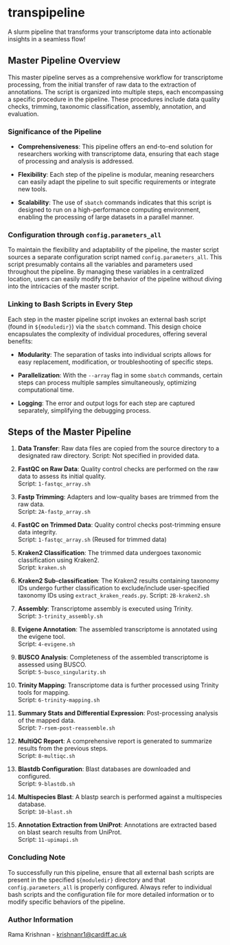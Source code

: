 # transpipeline
A slurm pipeline that transforms your transcriptome data into actionable insights in a seamless flow!

## Master Pipeline Overview

This master pipeline serves as a comprehensive workflow for transcriptome processing, from the initial transfer of raw data to the extraction of annotations. The script is organized into multiple steps, each encompassing a specific procedure in the pipeline. These procedures include data quality checks, trimming, taxonomic classification, assembly, annotation, and evaluation.

### Significance of the Pipeline

- **Comprehensiveness**: This pipeline offers an end-to-end solution for researchers working with transcriptome data, ensuring that each stage of processing and analysis is addressed.
  
- **Flexibility**: Each step of the pipeline is modular, meaning researchers can easily adapt the pipeline to suit specific requirements or integrate new tools.

- **Scalability**: The use of `sbatch` commands indicates that this script is designed to run on a high-performance computing environment, enabling the processing of large datasets in a parallel manner.

### Configuration through `config.parameters_all`

To maintain the flexibility and adaptability of the pipeline, the master script sources a separate configuration script named `config.parameters_all`. This script presumably contains all the variables and parameters used throughout the pipeline. By managing these variables in a centralized location, users can easily modify the behavior of the pipeline without diving into the intricacies of the master script.

### Linking to Bash Scripts in Every Step

Each step in the master pipeline script invokes an external bash script (found in `${moduledir}`) via the `sbatch` command. This design choice encapsulates the complexity of individual procedures, offering several benefits:

- **Modularity**: The separation of tasks into individual scripts allows for easy replacement, modification, or troubleshooting of specific steps.

- **Parallelization**: With the `--array` flag in some `sbatch` commands, certain steps can process multiple samples simultaneously, optimizing computational time.

- **Logging**: The error and output logs for each step are captured separately, simplifying the debugging process.

## Steps of the Master Pipeline

1. **Data Transfer**: Raw data files are copied from the source directory to a designated raw directory.
   Script: Not specified in provided data.

4. **FastQC on Raw Data**: Quality control checks are performed on the raw data to assess its initial quality.  
   Script: `1-fastqc_array.sh`

5. **Fastp Trimming**: Adapters and low-quality bases are trimmed from the raw data.  
   Script: `2A-fastp_array.sh`

6. **FastQC on Trimmed Data**: Quality control checks post-trimming ensure data integrity.  
   Script: `1-fastqc_array.sh` (Reused for trimmed data)

7. **Kraken2 Classification**: The trimmed data undergoes taxonomic classification using Kraken2.  
   Script: `kraken.sh`

8. **Kraken2 Sub-classification**: The Kraken2 results containing taxonomy IDs undergo further classification to exclude/include user-specified taxonomy IDs using `extract_kraken_reads.py`.
   Script: `2B-kraken2.sh` 

9. **Assembly**: Transcriptome assembly is executed using Trinity.  
   Script: `3-trinity_assembly.sh`

10. **Evigene Annotation**: The assembled transcriptome is annotated using the evigene tool.  
   Script: `4-evigene.sh`

11. **BUSCO Analysis**: Completeness of the assembled transcriptome is assessed using BUSCO.  
   Script: `5-busco_singularity.sh`

12. **Trinity Mapping**: Transcriptome data is further processed using Trinity tools for mapping.  
   Script: `6-trinity-mapping.sh`

13. **Summary Stats and Differential Expression**: Post-processing analysis of the mapped data.  
   Script: `7-rsem-post-reassemble.sh`

14. **MultiQC Report**: A comprehensive report is generated to summarize results from the previous steps.  
   Script: `8-multiqc.sh`

15. **Blastdb Configuration**: Blast databases are downloaded and configured.  
   Script: `9-blastdb.sh`

16. **Multispecies Blast**: A blastp search is performed against a multispecies database.  
   Script: `10-blast.sh`

17. **Annotation Extraction from UniProt**: Annotations are extracted based on blast search results from UniProt.  
   Script: `11-upimapi.sh`

### Concluding Note

To successfully run this pipeline, ensure that all external bash scripts are present in the specified `${moduledir}` directory and that `config.parameters_all` is properly configured. Always refer to individual bash scripts and the configuration file for more detailed information or to modify specific behaviors of the pipeline.

### Author Information

Rama Krishnan - krishnanr1@cardiff.ac.uk
